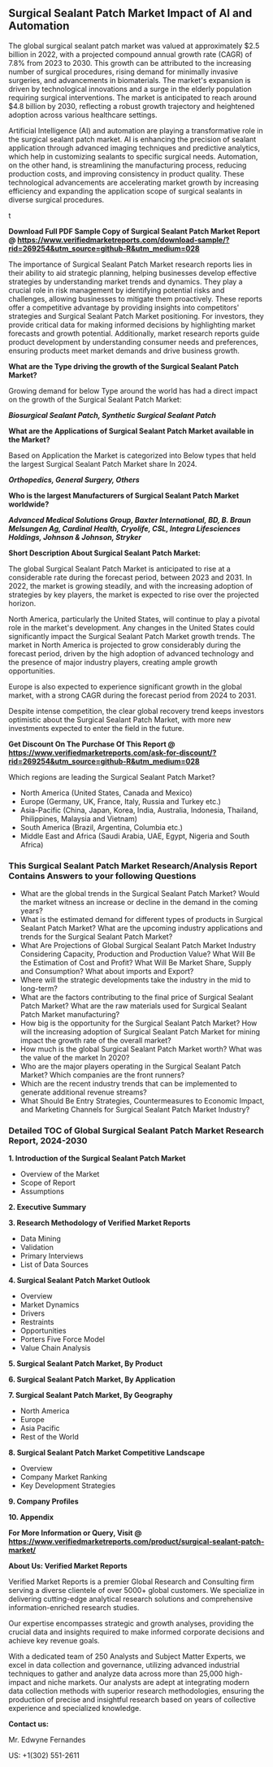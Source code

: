 <h2>Surgical Sealant Patch Market Impact of AI and Automation</h2><p>The global surgical sealant patch market was valued at approximately $2.5 billion in 2022, with a projected compound annual growth rate (CAGR) of 7.8% from 2023 to 2030. This growth can be attributed to the increasing number of surgical procedures, rising demand for minimally invasive surgeries, and advancements in biomaterials. The market's expansion is driven by technological innovations and a surge in the elderly population requiring surgical interventions. The market is anticipated to reach around $4.8 billion by 2030, reflecting a robust growth trajectory and heightened adoption across various healthcare settings.</p><p>Artificial Intelligence (AI) and automation are playing a transformative role in the surgical sealant patch market. AI is enhancing the precision of sealant application through advanced imaging techniques and predictive analytics, which help in customizing sealants to specific surgical needs. Automation, on the other hand, is streamlining the manufacturing process, reducing production costs, and improving consistency in product quality. These technological advancements are accelerating market growth by increasing efficiency and expanding the application scope of surgical sealants in diverse surgical procedures.</p>t</p><p id="" class=""><strong>Download Full PDF Sample Copy of Surgical Sealant Patch Market Report @ <a href="https://www.verifiedmarketreports.com/download-sample/?rid=269254&utm_source=github-R&utm_medium=028" target="_blank">https://www.verifiedmarketreports.com/download-sample/?rid=269254&utm_source=github-R&utm_medium=028</a></strong></p><p>The importance of&nbsp;Surgical Sealant Patch Market research reports lies in their ability to aid strategic planning, helping businesses develop effective strategies by understanding market trends and dynamics. They play a crucial role in risk management by identifying potential risks and challenges, allowing businesses to mitigate them proactively. These reports offer a competitive advantage by providing insights into competitors' strategies and Surgical Sealant Patch Market positioning. For investors, they provide critical data for making informed decisions by highlighting market forecasts and growth potential. Additionally, market research reports guide product development by understanding consumer needs and preferences, ensuring products meet market demands and drive business growth.</p><p><strong>What are the&nbsp;Type driving the growth of the Surgical Sealant Patch Market?</strong></p><p id="" class="">Growing demand for below Type around the world has had a direct impact on the growth of the Surgical Sealant Patch Market:</p><em><strong>Biosurgical Sealant Patch, Synthetic Surgical Sealant Patch</strong></em></p><strong>What are the&nbsp;Applications&nbsp;of Surgical Sealant Patch Market available in the Market?</strong></p><p id="" class="">Based on Application the Market is categorized into Below types that held the largest Surgical Sealant Patch Market share In 2024.</p><em><strong>Orthopedics, General Surgery, Others</strong></em></p><strong>Who is the largest Manufacturers of Surgical Sealant Patch Market worldwide?</strong></p><p><em><strong>Advanced Medical Solutions Group, Baxter International, BD, B. Braun Melsungen Ag, Cardinal Health, Cryolife, CSL, Integra Lifesciences Holdings, Johnson & Johnson, Stryker</strong></em></p><p id="" class=""><strong>Short Description About Surgical Sealant Patch Market:</strong></p><p>The global Surgical Sealant Patch Market is anticipated to rise at a considerable rate during the forecast period, between 2023 and 2031. In 2022, the market is growing steadily, and with the increasing adoption of strategies by key players, the market is expected to rise over the projected horizon.</p><p>North America, particularly the United States, will continue to play a pivotal role in the market's development. Any changes in the United States could significantly impact the Surgical Sealant Patch Market growth trends. The market in North America is projected to grow considerably during the forecast period, driven by the high adoption of advanced technology and the presence of major industry players, creating ample growth opportunities.</p><p>Europe is also expected to experience significant growth in the global market, with a strong CAGR during the forecast period from 2024 to 2031.</p><p>Despite intense competition, the clear global recovery trend keeps investors optimistic about the Surgical Sealant Patch Market, with more new investments expected to enter the field in the future.</p><p id="" class=""><strong>Get Discount On The Purchase Of This Report @ <a href="https://www.verifiedmarketreports.com/ask-for-discount/?rid=269254&utm_source=github-R&utm_medium=028" target="_blank">https://www.verifiedmarketreports.com/ask-for-discount/?rid=269254&utm_source=github-R&utm_medium=028</a></strong></p>Which regions are leading the Surgical Sealant Patch Market?</p><ul><li>North America (United States, Canada and Mexico)</li><li>Europe (Germany, UK, France, Italy, Russia and Turkey etc.)</li><li>Asia-Pacific (China, Japan, Korea, India, Australia, Indonesia, Thailand, Philippines, Malaysia and Vietnam)</li><li>South America (Brazil, Argentina, Columbia etc.)</li><li>Middle East and Africa (Saudi Arabia, UAE, Egypt, Nigeria and South Africa)</li></ul><h3 id="" class="">This Surgical Sealant Patch Market Research/Analysis Report Contains Answers to your following Questions</h3><ul><li>What are the global trends in the Surgical Sealant Patch Market? Would the market witness an increase or decline in the demand in the coming years?</li><li>What is the estimated demand for different types of products in Surgical Sealant Patch Market? What are the upcoming industry applications and trends for the Surgical Sealant Patch Market?</li><li>What Are Projections of Global Surgical Sealant Patch Market Industry Considering Capacity, Production and Production Value? What Will Be the Estimation of Cost and Profit? What Will Be Market Share, Supply and Consumption? What about imports and Export?</li><li>Where will the strategic developments take the industry in the mid to long-term?</li><li>What are the factors contributing to the final price of Surgical Sealant Patch Market? What are the raw materials used for Surgical Sealant Patch Market manufacturing?</li><li>How big is the opportunity for the Surgical Sealant Patch Market? How will the increasing adoption of Surgical Sealant Patch Market for mining impact the growth rate of the overall market?</li><li>How much is the global Surgical Sealant Patch Market worth? What was the value of the market In 2020?</li><li>Who are the major players operating in the Surgical Sealant Patch Market? Which companies are the front runners?</li><li>Which are the recent industry trends that can be implemented to generate additional revenue streams?</li><li>What Should Be Entry Strategies, Countermeasures to Economic Impact, and Marketing Channels for Surgical Sealant Patch Market Industry?</li></ul><h3 id="" class="">Detailed TOC of Global Surgical Sealant Patch Market Research Report, 2024-2030</h3><p id="" class=""><strong>1. Introduction of the Surgical Sealant Patch Market</strong></p><ul><li>Overview of the Market</li><li>Scope of Report</li><li>Assumptions</li></ul><p id="" class=""><strong>2. Executive Summary</strong></p><p id="" class=""><strong>3. Research Methodology of Verified Market Reports</strong></p><ul><li>Data Mining</li><li>Validation</li><li>Primary Interviews</li><li>List of Data Sources</li></ul><p id="" class=""><strong>4. Surgical Sealant Patch Market Outlook</strong></p><ul><li>Overview</li><li>Market Dynamics</li><li>Drivers</li><li>Restraints</li><li>Opportunities</li><li>Porters Five Force Model</li><li>Value Chain Analysis</li></ul><p id="" class=""><strong>5. Surgical Sealant Patch Market, By Product</strong></p><p id="" class=""><strong>6. Surgical Sealant Patch Market, By Application</strong></p><p id="" class=""><strong>7. Surgical Sealant Patch Market, By Geography</strong></p><ul><li>North America</li><li>Europe</li><li>Asia Pacific</li><li>Rest of the World</li></ul><p id="" class=""><strong>8. Surgical Sealant Patch Market Competitive Landscape</strong></p><ul><li>Overview</li><li>Company Market Ranking</li><li>Key Development Strategies</li></ul><p id="" class=""><strong>9. Company Profiles</strong></p><p id="" class=""><strong>10. Appendix</strong></p><p id="" class=""><strong>For More Information or Query, Visit @ <a href="https://www.verifiedmarketreports.com/product/surgical-sealant-patch-market/" target="_blank">https://www.verifiedmarketreports.com/product/surgical-sealant-patch-market/</a></strong></p><p id="" class=""><strong>About Us: Verified Market Reports</strong></p><p id="" class="">Verified Market Reports is a premier Global Research and Consulting firm serving a diverse clientele of over 5000+ global customers. We specialize in delivering cutting-edge analytical research solutions and comprehensive information-enriched research studies.</p><p id="" class="">Our expertise encompasses strategic and growth analyses, providing the crucial data and insights required to make informed corporate decisions and achieve key revenue goals.</p><p id="" class="">With a dedicated team of 250 Analysts and Subject Matter Experts, we excel in data collection and governance, utilizing advanced industrial techniques to gather and analyze data across more than 25,000 high-impact and niche markets. Our analysts are adept at integrating modern data collection methods with superior research methodologies, ensuring the production of precise and insightful research based on years of collective experience and specialized knowledge.</p><p id="" class=""><strong>Contact us:</strong></p><p id="" class="">Mr. Edwyne Fernandes</p><p id="" class="">US: +1(302) 551-2611</p>